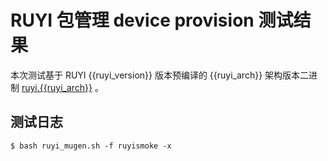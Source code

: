 # RUYI 包管理 device provision 测试结果

本次测试基于 RUYI {{ruyi_version}} 版本预编译的 {{ruyi_arch}} 架构版本二进制 [ruyi.{{ruyi_arch}}]({{ruyi_link}}) 。

## 测试日志

```
$ bash ruyi_mugen.sh -f ruyismoke -x
